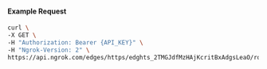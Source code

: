 <!-- Code generated for API Clients. DO NOT EDIT. -->
#### Example Request
```bash
curl \
-X GET \
-H "Authorization: Bearer {API_KEY}" \
-H "Ngrok-Version: 2" \
https://api.ngrok.com/edges/https/edghts_2TMGJdfMzHAjKcritBxAdgsLeaO/routes/edghtsrt_2TMGJftLEWzYbLwKzX6WSkBneuw/websocket_tcp_converter

